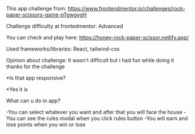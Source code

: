 
This app challenge from: https://www.frontendmentor.io/challenges/rock-paper-scissors-game-pTgwgvgH

Challenge difficulty at frontedmentor: Advanced

You can check and play here: https://honey-rock-paper-scissor.netlify.app/

Used frameworks/libraries: React, tailwind-css

Opinion about challenge: It wasn't difficult but i had fun while doing it thanks for the challenge

*Is that app responsive?

*Yes it is

What can u do in app?

-You can select whatever you want and after that you will face the house
-You can see the rules modal when you click rules button
-You will earn and lose points when you win or lose
